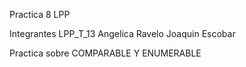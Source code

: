 Practica 8 LPP

Integrantes LPP_T_13
    Angelica Ravelo
    Joaquin Escobar


Practica sobre COMPARABLE Y ENUMERABLE



